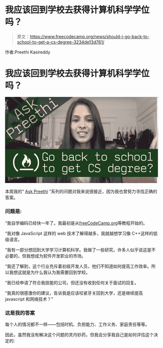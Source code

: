 # 我应该回到学校去获得计算机科学学位吗？

> 原文：<https://www.freecodecamp.org/news/should-i-go-back-to-school-to-get-a-cs-degree-3234de13d761/>

作者:Preethi Kasireddy

# 我应该回到学校去获得计算机科学学位吗？

![1*zbLbBCKcs6pzQrMfDD4ngA](img/8b26299c6c173f09fe001c4c81acd097.png)

本周我的“ [Ask Preethi](https://medium.freecodecamp.org/what-are-the-most-challenging-parts-of-your-coding-journey-fbd7d3a7600f) ”系列的问题对我来说很接近，因为我也曾努力寻找正确的答案。

### 问题是:

“我自学编码已经快一年了。我最初是从[freeCodeCamp.org](http://freecodecamp.com/)等教程开始的。

“我对像 JavaScript 这样的 web 技术了解得越多，我就越想学习像 C++这样的低级语言。

“我有一部分想回到大学学习计算机科学。我做了一些研究，许多人似乎说这是不必要的，但我想成为软件开发职业的市场。

“我还了解到，这个行业充斥着初级开发人员，他们不知道如何提高工作效率。所以我想这就是为什么我认为我需要回到学校。

“我已经申请了符合我技能的公司，但还没有收到任何关于面试的回复。

“我真的很感激你的建议，告诉我是应该咬紧牙关回到大学，还是继续提高 javascript 和网络技术？”

### 这是我的答案

每个人的情况都不一样——包括时机、负担能力、工作义务、家庭责任等等。

因此，虽然我没有解决这个问题的灵丹妙药，但我会分享我自己是如何评估这个决定的:
